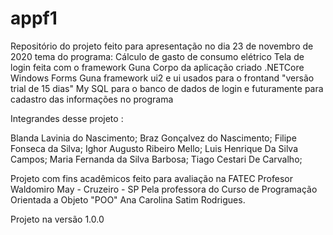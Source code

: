 # appf1
Repositório do projeto feito para apresentação  no dia 23 de novembro de 2020 
tema do programa:  Cálculo de  gasto de consumo elétrico
Tela de login feita com o framework Guna
Corpo da aplicação criado .NETCore Windows Forms
Guna  framework ui2 e ui usados para o frontand "versão trial de 15 dias"
My SQL para o banco de dados de login e futuramente para cadastro das informações no programa


Integrandes desse projeto :

Blanda Lavinia do Nascimento;
Braz Gonçalvez do Nascimento;
Filipe Fonseca da Silva;
Ighor Augusto Ribeiro Mello;
Luis Henrique Da Silva Campos;
Maria Fernanda da Silva Barbosa;
Tiago Cestari De Carvalho;

Projeto com fins acadêmicos feito para avaliação na FATEC Profesor Waldomiro May - Cruzeiro - SP
Pela professora do Curso de Programação Orientada a Objeto "POO" Ana Carolina Satim Rodrigues.

Projeto na versão 1.0.0

